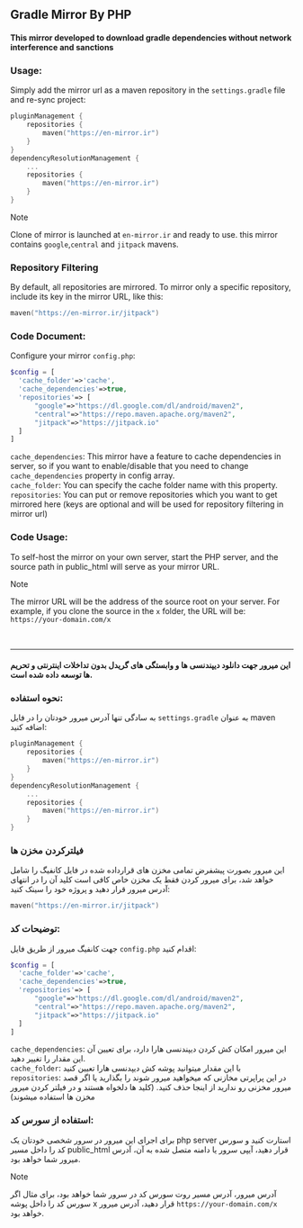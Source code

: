 ## Gradle Mirror By PHP

#### This mirror developed to download gradle dependencies without network interference and sanctions

### Usage:

Simply add the mirror url as a maven repository in the `settings.gradle` file and re-sync project:

```kotlin
pluginManagement {
    repositories {
        maven("https://en-mirror.ir")
    }
}
dependencyResolutionManagement {
    ...
    repositories {
        maven("https://en-mirror.ir")
    }
}
```
> [!NOTE]
> Clone of mirror is launched at `en-mirror.ir` and ready to use. this mirror contains `google`,`central` and `jitpack` mavens.
### Repository Filtering
By default, all repositories are mirrored. To mirror only a specific repository, include its key in the mirror URL, like this:
```kotlin
maven("https://en-mirror.ir/jitpack")
```

### Code Document:
Configure your mirror `config.php`:
```php
$config = [
  'cache_folder'=>'cache',
  'cache_dependencies'=>true,
  'repositories'=> [
      "google"=>"https://dl.google.com/dl/android/maven2",
      "central"=>"https://repo.maven.apache.org/maven2",
      "jitpack"=>"https://jitpack.io"
  ]
]
```
`cache_dependencies`: This mirror have a feature to cache dependencies in server, so if you want to enable/disable that you need to change `cache_dependencies` property in config array.<br/>
`cache_folder`: You can specify the cache folder name with this property.<br/>
`repositories`: You can put or remove repositories which you want to get mirrored here (keys are optional and will be used for repository filtering in mirror url)

### Code Usage:
To self-host the mirror on your own server, start the PHP server, and the source path in public_html will serve as your mirror URL.
> [!NOTE]
> The mirror URL will be the address of the source root on your server. For example, if you clone the source in the `x` folder, the URL will be: `https://your-domain.com/x`

<br/>
<hr/>

#### این میرور جهت دانلود دیپندنسی ها و وابستگی های گریدل بدون تداخلات اینترنتی و تحریم ها توسعه داده شده است.

### نحوه استفاده:

به سادگی تنها آدرس میرور خودتان را در فایل `settings.gradle` به عنوان maven اضافه کنید:

```kotlin
pluginManagement {
    repositories {
        maven("https://en-mirror.ir")
    }
}
dependencyResolutionManagement {
    ...
    repositories {
        maven("https://en-mirror.ir")
    }
}
```

### فیلترکردن مخزن ها
این میرور بصورت پیشفرض تمامی مخزن های قرارداده شده در فایل کانفیگ را شامل خواهد شد، برای میرور کردن فقط یک مخزن خاص کافی است کلید آن را در انتهای آدرس میرور قرار دهید و پروژه خود را سینک کنید:
```kotlin
maven("https://en-mirror.ir/jitpack")
```

### توضیحات کد:
جهت کانفیگ میرور از طریق فایل `config.php` اقدام کنید:
```php
$config = [
  'cache_folder'=>'cache',
  'cache_dependencies'=>true,
  'repositories'=> [
      "google"=>"https://dl.google.com/dl/android/maven2",
      "central"=>"https://repo.maven.apache.org/maven2",
      "jitpack"=>"https://jitpack.io"
  ]
]
```
`cache_dependencies`: این میرور امکان کش کردن دیپندنسی هارا دارد، برای تعیین آن این مقدار را تغییر دهید.<br/>
`cache_folder`: با این مقدار میتوانید پوشه کش دیپدنسی هارا تعیین کنید<br/>
`repositories`: در این پراپرتی مخازنی که میخواهید میرور شوند را بگذارید یا اگر قصد میرور مخزنی رو ندارید از اینجا حذف کنید. (کلید ها دلخواه هستند و در فیلتر کردن میرور مخزن ها استفاده میشوند)

### استفاده از سورس کد:
برای اجرای این میرور در سرور شخصی خودتان یک php server استارت کنید و سورس کد را داخل مسیر public_html قرار دهید، آیپی سرور یا دامنه متصل شده به آن، آدرس میرور شما خواهد بود.
> [!NOTE]
> آدرس میرور، آدرس مسیر روت سورس کد در سرور شما خواهد بود، برای مثال اگر سورس کد را داخل پوشه x قرار دهید، آدرس میرور `https://your-domain.com/x` خواهد بود.

